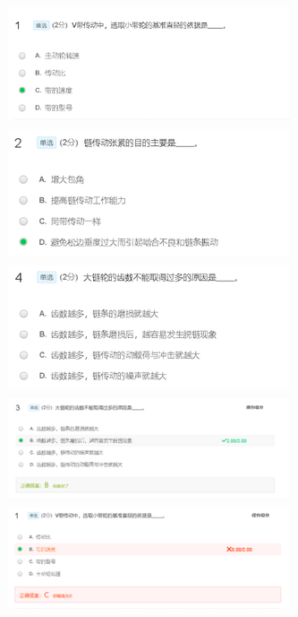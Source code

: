 ![](assets/2022-06-04-17-35-19.png)

![](assets/2022-06-04-17-35-29.png)

![](assets/2022-06-04-17-35-51.png)

![](assets/2022-06-04-17-38-12.png)

![](assets/2022-06-04-17-38-21.png)